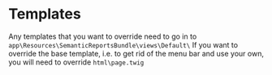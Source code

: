 Templates
=========

Any templates that you want to override need to go in to `app\Resources\SemanticReportsBundle\views\Default\`
If you want to override the base template, i.e. to get rid of the menu bar and use your own, you will need to override `html\page.twig`


